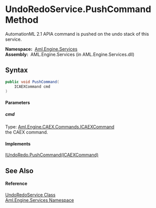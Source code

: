 UndoRedoService.PushCommand Method
==================================
AutomationML 2.1 APIA command is pushed on the undo stack of this service.

  **Namespace:**  [Aml.Engine.Services][1]  
  **Assembly:**  AML.Engine.Services (in AML.Engine.Services.dll)

Syntax
------

```csharp
public void PushCommand(
	ICAEXCommand cmd
)
```

#### Parameters

##### *cmd*
Type: [Aml.Engine.CAEX.Commands.ICAEXCommand][2]  
the CAEX command.

#### Implements
[IUndoRedo.PushCommand(ICAEXCommand)][3]  


See Also
--------

#### Reference
[UndoRedoService Class][4]  
[Aml.Engine.Services Namespace][1]  

[1]: ../README.md
[2]: ../../Aml.Engine.CAEX.Commands/ICAEXCommand/README.md
[3]: ../../Aml.Engine.Services.Interfaces/IUndoRedo/PushCommand.md
[4]: README.md
[5]: https://www.automationml.org
[6]: ../../icons/logoShade.png